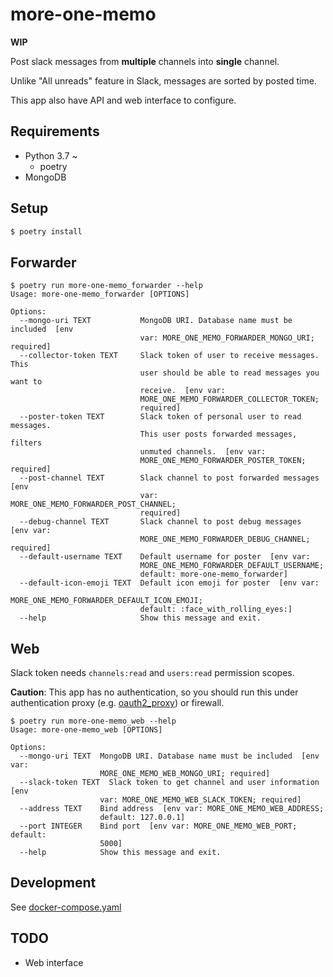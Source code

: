 # more-one-memo

**WIP**

Post slack messages from **multiple** channels into **single** channel.

Unlike "All unreads" feature in Slack, messages are sorted by posted time.

This app also have API and web interface to configure.

## Requirements

- Python 3.7 ~
  - poetry
- MongoDB

## Setup

```bash
$ poetry install
```

## Forwarder

```
$ poetry run more-one-memo_forwarder --help
Usage: more-one-memo_forwarder [OPTIONS]

Options:
  --mongo-uri TEXT           MongoDB URI. Database name must be included  [env
                             var: MORE_ONE_MEMO_FORWARDER_MONGO_URI; required]
  --collector-token TEXT     Slack token of user to receive messages. This
                             user should be able to read messages you want to
                             receive.  [env var:
                             MORE_ONE_MEMO_FORWARDER_COLLECTOR_TOKEN;
                             required]
  --poster-token TEXT        Slack token of personal user to read messages.
                             This user posts forwarded messages, filters
                             unmuted channels.  [env var:
                             MORE_ONE_MEMO_FORWARDER_POSTER_TOKEN; required]
  --post-channel TEXT        Slack channel to post forwarded messages  [env
                             var: MORE_ONE_MEMO_FORWARDER_POST_CHANNEL;
                             required]
  --debug-channel TEXT       Slack channel to post debug messages  [env var:
                             MORE_ONE_MEMO_FORWARDER_DEBUG_CHANNEL; required]
  --default-username TEXT    Default username for poster  [env var:
                             MORE_ONE_MEMO_FORWARDER_DEFAULT_USERNAME;
                             default: more-one-memo_forwarder]
  --default-icon-emoji TEXT  Default icon emoji for poster  [env var:
                             MORE_ONE_MEMO_FORWARDER_DEFAULT_ICON_EMOJI;
                             default: :face_with_rolling_eyes:]
  --help                     Show this message and exit.
```

## Web

Slack token needs `channels:read` and `users:read` permission scopes.

**Caution**: This app has no authentication, so you should run this under authentication proxy (e.g. [oauth2_proxy](https://github.com/pusher/oauth2_proxy)) or firewall.

```
$ poetry run more-one-memo_web --help
Usage: more-one-memo_web [OPTIONS]

Options:
  --mongo-uri TEXT  MongoDB URI. Database name must be included  [env var:
                    MORE_ONE_MEMO_WEB_MONGO_URI; required]
  --slack-token TEXT  Slack token to get channel and user information  [env
                    var: MORE_ONE_MEMO_WEB_SLACK_TOKEN; required]
  --address TEXT    Bind address  [env var: MORE_ONE_MEMO_WEB_ADDRESS;
                    default: 127.0.0.1]
  --port INTEGER    Bind port  [env var: MORE_ONE_MEMO_WEB_PORT; default:
                    5000]
  --help            Show this message and exit.
```

## Development

See [docker-compose.yaml](./docker-compose.yaml)

## TODO

- Web interface
